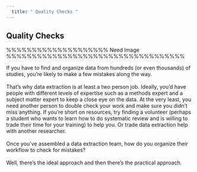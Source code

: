 ```yaml
---
  title: " Quality Checks "
---
```



## Quality Checks



%%%%%%%%%%%%%%%%%%%% Need Image %%%%%%%%%%%%%%%%%%%%%%%%%%%%%%%%%%%

If you have to find and organize data from hundreds (or even thousands) of studies, you’re likely to make a few mistakes along the way. 
<br><br>
That’s why data extraction is at least a two person job. Ideally, you’d have people with different levels of expertise such as a methods expert and a subject matter expert to keep a close eye on the data. At the very least, you need another person to double check your work and make sure you didn’t miss anything. If you’re short on resources, try finding a volunteer (perhaps a student who wants to learn how to do systematic review and is willing to trade their time for your training) to help you. Or trade data extraction help with another researcher.
<br><br>
Once you’ve assembled a data extraction team, how do you organize their workflow to check for mistakes?
<br><br>
Well, there’s the ideal approach and then there’s the practical approach.
